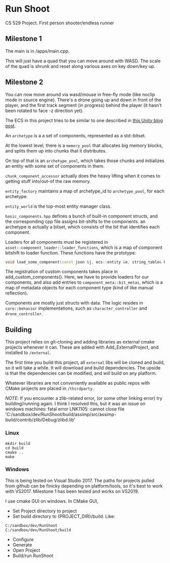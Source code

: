 # Run Shoot

CS 529 Project. First person shooter/endless runner

## Milestone 1

The main is in /apps/main.cpp.

This will just have a quad that you can move around with WASD.
The scale of the quad is shrunk and reset along various axes on key down/key up. 

## Milestone 2

You can now move around via wasd/mouse in free-fly mode (like noclip mode in source engine).
There's a drone going up and down in front of the player, and the first track segment (in progress)
behind the player (it hasn't been rotated to face -z direction yet).

The ECS in this project tries to be similar to one described in [this Unity blog post](https://blogs.unity3d.com/2019/03/08/on-dots-entity-component-system/).

An `archetype` is a a set of components, represented as a std::bitset.

At the lowest level, there is a `memory_pool` that allocates big memory blocks, and splits
them up into chunks that it distributes. 

On top of that is an `archetype_pool`, which takes
those chunks and initializes an entity with some set of components in them. 

`chunk_component_accessor`
actually does the heavy lifting when it comes to getting stuff into/out-of the raw memory.

`entity_factory` maintains a map of archetype_id to `archetype_pool`, for each archetype. 

`entity_world` is the top-most entity manager class. 

`basic_components.hpp` defines a bunch of built-in component structs, and the corresponding 
cpp file assigns bit-shifts to the components. an archetype is actually a bitset, which 
consists of the bit that identifies each component. 

Loaders for all components must be registered in `asset::component_loader::loader_functions`, 
which is a map of component bitshift to loader function. These functions have the prototype:
```c++
void load_some_component(const json &j, ecs::entity &e, string_table& hashes);
```

The registration of custom components takes place in add_custom_components(). Here, we have to
provide loaders for our components, and also add entries to `component_meta::bit_metas`, 
which is a map of metadata objects for each component type (kind of like manual reflection). 

Components are mostly just structs with data. The logic resides in `core::behavior` implementations,
such as `character_controller` and `drone_controller`.


## Building

This project relies on git-cloning and adding libraries as external cmake projects whenever it can. 
These are added with Add_ExternalProject, and installed to `/external`. 

The first time you build this project, all `external` libs will be cloned and build, so it will take a while.
It will download and build dependencies. The upside is that the dependencies can be modified, and will build 
on any platform.

Whatever libraries are not conveniently available as public repos with CMake projects are placed in `/thirdparty`. 

*NOTE*: 
If you encounter a zlib-related error, (or some other linking error) try building/running again. I think I resolved this,
but it was an issue on windows machines:
fatal error LNK1105: cannot close file 'C:/sandbox/dev/RunShoot/build/assimp/src/assimp-build/contrib/zlib/Debug/zlibd.lib'




### Linux

```
mkdir build
cd build
cmake ..
make
```

### Windows

This is being tested on Visual Studio 2017. The paths for projects pulled from github can be finicky depending 
on platform/tools, so it's best to work with VS2017. Milestone 1 has been tested and works on VS2019.

I use cmake GUI on windows. In CMake GUI,

* Set Project directory to project
* Set build directory to {PROJECT_DIR}/build. Like:
```
C:/sandbox/dev/RunShoot
C:/sandbox/dev/RunShoot/build
```
* Configure
* Generate
* Open Project
* Build/run RunShoot